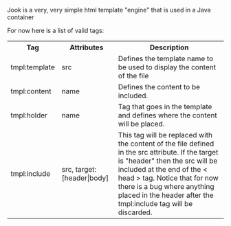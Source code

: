 Jook is a very, very simple html template "engine" that is used in a Java container

For now here is a list of valid tags:

<table>
<tr>
<th>Tag</th>
<th>Attributes</th>
<th>Description</th>
</tr>
<tr>
<td>tmpl:template</td>
<td>src</td>
<td>Defines the template name to be used to display the content of the file</td>
</tr>
<tr>
<td>tmpl:content</td>
<td>name</td>
<td>Defines the content to be included.</td>
</tr>
<tr>
<td>tmpl:holder</td>
<td>name</td>
<td>Tag that goes in the template and defines where the content will be placed.</td>
</tr>
<tr>
<td>tmpl:include</td>
<td>src, target: [header|body]</td>
<td>This tag will be replaced with the content of the file defined in the src attribute. If the target is "header" then the src will be included at the end of the < head > tag. Notice that for now there is a bug where anything placed in the header after the tmpl:include tag will be discarded.</td>
</tr>
</table>


